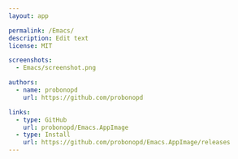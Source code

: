 ```yaml
---
layout: app

permalink: /Emacs/
description: Edit text
license: MIT

screenshots:
  - Emacs/screenshot.png

authors:
  - name: probonopd
    url: https://github.com/probonopd

links:
  - type: GitHub
    url: probonopd/Emacs.AppImage
  - type: Install
    url: https://github.com/probonopd/Emacs.AppImage/releases
---
```

